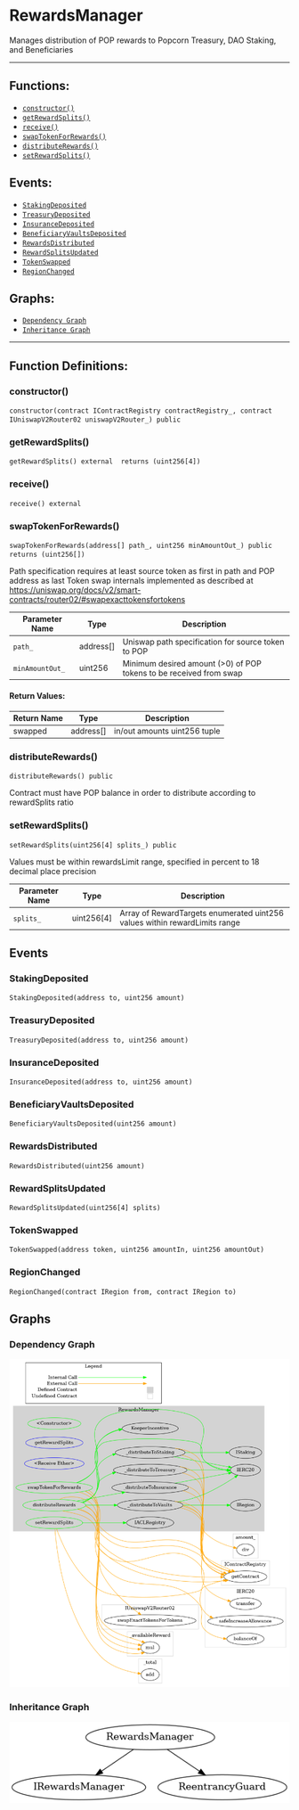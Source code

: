 # RewardsManager
Manages distribution of POP rewards to Popcorn Treasury, DAO Staking, and Beneficiaries
***
## Functions:
- [`constructor()`](#constructor)
- [`getRewardSplits()`](#getrewardsplits)
- [`receive()`](#receive)
- [`swapTokenForRewards()`](#swaptokenforrewards)
- [`distributeRewards()`](#distributerewards)
- [`setRewardSplits()`](#setrewardsplits)
## Events:
- [`StakingDeposited`](#stakingdeposited)
- [`TreasuryDeposited`](#treasurydeposited)
- [`InsuranceDeposited`](#insurancedeposited)
- [`BeneficiaryVaultsDeposited`](#beneficiaryvaultsdeposited)
- [`RewardsDistributed`](#rewardsdistributed)
- [`RewardSplitsUpdated`](#rewardsplitsupdated)
- [`TokenSwapped`](#tokenswapped)
- [`RegionChanged`](#regionchanged)
## Graphs:
- [`Dependency Graph`](#dependency-graph)
- [`Inheritance Graph`](#inheritance-graph)
***
## Function Definitions:
###  constructor()
```
constructor(contract IContractRegistry contractRegistry_, contract IUniswapV2Router02 uniswapV2Router_) public 
```
###  getRewardSplits()
```
getRewardSplits() external  returns (uint256[4])
```
###  receive()
```
receive() external 
```
###  swapTokenForRewards()
```
swapTokenForRewards(address[] path_, uint256 minAmountOut_) public  returns (uint256[])
```
Path specification requires at least source token as first in path and POP address as last
Token swap internals implemented as described at https://uniswap.org/docs/v2/smart-contracts/router02/#swapexacttokensfortokens

| Parameter Name | Type | Description |
|------------|-----| -------|
| `path_`| address[]| Uniswap path specification for source token to POP|
| `minAmountOut_`| uint256| Minimum desired amount (>0) of POP tokens to be received from swap|

#### Return Values:

| Return Name | Type | Description |
|-------------|-------|------------|
|swapped| address[]|in/out amounts uint256 tuple|

###  distributeRewards()
```
distributeRewards() public 
```
Contract must have POP balance in order to distribute according to rewardSplits ratio
###  setRewardSplits()
```
setRewardSplits(uint256[4] splits_) public 
```
Values must be within rewardsLimit range, specified in percent to 18 decimal place precision

| Parameter Name | Type | Description |
|------------|-----| -------|
| `splits_`| uint256[4]| Array of RewardTargets enumerated uint256 values within rewardLimits range|

## Events
### StakingDeposited
```
StakingDeposited(address to, uint256 amount)
```
### TreasuryDeposited
```
TreasuryDeposited(address to, uint256 amount)
```
### InsuranceDeposited
```
InsuranceDeposited(address to, uint256 amount)
```
### BeneficiaryVaultsDeposited
```
BeneficiaryVaultsDeposited(uint256 amount)
```
### RewardsDistributed
```
RewardsDistributed(uint256 amount)
```
### RewardSplitsUpdated
```
RewardSplitsUpdated(uint256[4] splits)
```
### TokenSwapped
```
TokenSwapped(address token, uint256 amountIn, uint256 amountOut)
```
### RegionChanged
```
RegionChanged(contract IRegion from, contract IRegion to)
```
## Graphs
### Dependency Graph
![Dependency Graph](/docs/images/RewardsManager_dependency_graph.png)
### Inheritance Graph
![Inheritance Graph](/docs/images/RewardsManager_inheritance_graph.png)
